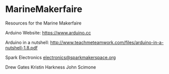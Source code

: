 # MarineMakerfaire
Resources for the Marine Makerfaire

Arduino Website: https://www.arduino.cc

Arduino in a nutshell: http://www.teachmeteamwork.com/files/arduino-in-a-nutshell-1.8.pdf

Spark Electronics
electronics@sparkmakerspace.org

Drew Gates
Kristin Harkness
John Scimone
